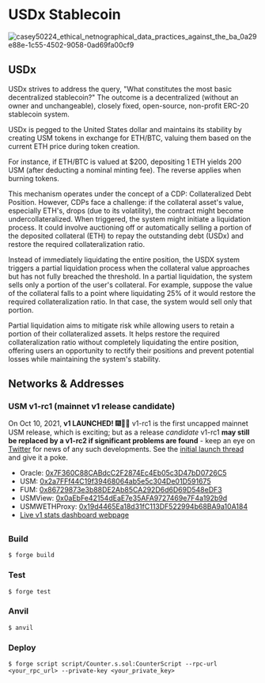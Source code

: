 # USDx Stablecoin





![casey50224_ethical_netnographical_data_practices_against_the_ba_0a29e88e-1c55-4502-9058-0ad69fa00cf9](https://github.com/Marzel7/USDx/assets/2925473/773d39c3-65d0-4ada-9768-f72c97c32121)

## USDx


USDx strives to address the query, "What constitutes the most basic decentralized stablecoin?" The outcome is a decentralized (without an owner and unchangeable), closely fixed, open-source, non-profit ERC-20 stablecoin system.

USDx is pegged to the United States dollar and maintains its stability by creating USM tokens in exchange for ETH/BTC, valuing them based on the current ETH price during token creation.

For instance, if ETH/BTC is valued at $200, depositing 1 ETH yields 200 USM (after deducting a nominal minting fee). The reverse applies when burning tokens.

This mechanism operates under the concept of a CDP: Collateralized Debt Position. However, CDPs face a challenge: if the collateral asset's value, especially ETH's, drops (due to its volatility), the contract might become undercollateralized. When triggered, the system might initiate a liquidation process. It could involve auctioning off or automatically selling a portion of the deposited collateral (ETH) to repay the outstanding debt (USDx) and restore the required collateralization ratio. 

Instead of immediately liquidating the entire position, the USDX system triggers a partial liquidation process when the collateral value approaches but has not fully breached the threshold. In a partial liquidation, the system sells only a portion of the user's collateral. For example, suppose the value of the collateral falls to a point where liquidating 25% of it would restore the required collateralization ratio. In that case, the system would sell only that portion. 

Partial liquidation aims to mitigate risk while allowing users to retain a portion of their collateralized assets. It helps restore the required collateralization ratio without completely liquidating the entire position, offering users an opportunity to rectify their positions and prevent potential losses while maintaining the system's stability.

## Networks & Addresses

### USM v1-rc1 (mainnet v1 release candidate)

On Oct 10, 2021, **v1 LAUNCHED!**  🎆🎉😬  v1-rc1 is the first uncapped mainnet USM release, which is exciting; but as a release _candidate_ v1-rc1 **may still be replaced by a v1-rc2 if significant problems are found** - keep an eye on [Twitter](https://twitter.com/usmfum) for news of any such developments.  See the [initial launch thread](https://twitter.com/usmfum/status/1447437647727763456) and give it a poke.

* Oracle: [0x7F360C88CABdcC2F2874Ec4Eb05c3D47bD0726C5](https://etherscan.io/address/0x7F360C88CABdcC2F2874Ec4Eb05c3D47bD0726C5)
* USM: [0x2a7FFf44C19f39468064ab5e5c304De01D591675](https://etherscan.io/address/0x2a7FFf44C19f39468064ab5e5c304De01D591675)
* FUM: [0x86729873e3b88DE2Ab85CA292D6d6D69D548eDF3](https://etherscan.io/address/0x86729873e3b88DE2Ab85CA292D6d6D69D548eDF3)
* USMView: [0x0aEbFe42154dEaE7e35AFA9727469e7F4a192b9d](https://etherscan.io/address/0x0aEbFe42154dEaE7e35AFA9727469e7F4a192b9d)
* USMWETHProxy: [0x19d4465Ea18d31fC113DF522994b68BA9a10A184](https://etherscan.io/address/0x19d4465Ea18d31fC113DF522994b68BA9a10A184)
* [Live v1 stats dashboard webpage](https://usmfum.github.io/USM-Stats/)


## 

### Build

```shell
$ forge build
```

### Test

```shell
$ forge test
```




### Anvil

```shell
$ anvil
```

### Deploy

```shell
$ forge script script/Counter.s.sol:CounterScript --rpc-url <your_rpc_url> --private-key <your_private_key>
```



